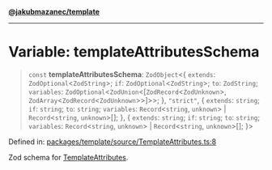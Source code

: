 [**@jakubmazanec/template**](../README.md)

---

# Variable: templateAttributesSchema

> `const` **templateAttributesSchema**: `ZodObject`\<\{ `extends`: `ZodOptional`\<`ZodString`\>;
> `if`: `ZodOptional`\<`ZodString`\>; `to`: `ZodString`; `variables`:
> `ZodOptional`\<`ZodUnion`\<\[`ZodRecord`\<`ZodUnknown`\>,
> `ZodArray`\<`ZodRecord`\<`ZodUnknown`\>\>\]\>\>; \}, `"strict"`, \{ `extends`: `string`; `if`:
> `string`; `to`: `string`; `variables`: `Record`\<`string`, `unknown`\> \| `Record`\<`string`,
> `unknown`\>[]; \}, \{ `extends`: `string`; `if`: `string`; `to`: `string`; `variables`:
> `Record`\<`string`, `unknown`\> \| `Record`\<`string`, `unknown`\>[]; \}\>

Defined in:
[packages/template/source/TemplateAttributes.ts:8](https://github.com/jakubmazanec/tools/blob/b70ba93afff7f67760159378262d2c0b19cfed9e/packages/template/source/TemplateAttributes.ts#L8)

Zod schema for [TemplateAttributes](../type-aliases/TemplateAttributes.md).
